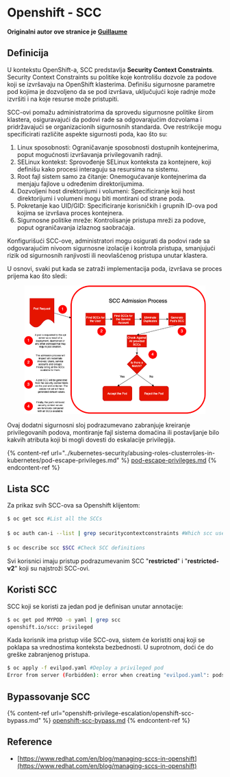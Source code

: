 # Openshift - SCC

**Originalni autor ove stranice je** [**Guillaume**](https://www.linkedin.com/in/guillaume-chapela-ab4b9a196)

## Definicija

U kontekstu OpenShift-a, SCC predstavlja **Security Context Constraints**. Security Context Constraints su politike koje kontrolišu dozvole za podove koji se izvršavaju na OpenShift klasterima. Definišu sigurnosne parametre pod kojima je dozvoljeno da se pod izvršava, uključujući koje radnje može izvršiti i na koje resurse može pristupiti.

SCC-ovi pomažu administratorima da sprovedu sigurnosne politike širom klastera, osiguravajući da podovi rade sa odgovarajućim dozvolama i pridržavajući se organizacionih sigurnosnih standarda. Ove restrikcije mogu specificirati različite aspekte sigurnosti poda, kao što su:

1. Linux sposobnosti: Ograničavanje sposobnosti dostupnih kontejnerima, poput mogućnosti izvršavanja privilegovanih radnji.
2. SELinux kontekst: Sprovođenje SELinux konteksta za kontejnere, koji definišu kako procesi interaguju sa resursima na sistemu.
3. Root fajl sistem samo za čitanje: Onemogućavanje kontejnerima da menjaju fajlove u određenim direktorijumima.
4. Dozvoljeni host direktorijumi i volumeni: Specificiranje koji host direktorijumi i volumeni mogu biti montirani od strane poda.
5. Pokretanje kao UID/GID: Specificiranje korisničkih i grupnih ID-ova pod kojima se izvršava proces kontejnera.
6. Sigurnosne politike mreže: Kontrolisanje pristupa mreži za podove, poput ograničavanja izlaznog saobraćaja.

Konfigurišući SCC-ove, administratori mogu osigurati da podovi rade sa odgovarajućim nivoom sigurnosne izolacije i kontrola pristupa, smanjujući rizik od sigurnosnih ranjivosti ili neovlašćenog pristupa unutar klastera.

U osnovi, svaki put kada se zatraži implementacija poda, izvršava se proces prijema kao što sledi:

<figure><img src="../../.gitbook/assets/Managing SCCs in OpenShift-1.png" alt=""><figcaption></figcaption></figure>

Ovaj dodatni sigurnosni sloj podrazumevano zabranjuje kreiranje privilegovanih podova, montiranje fajl sistema domaćina ili postavljanje bilo kakvih atributa koji bi mogli dovesti do eskalacije privilegija.

{% content-ref url="../kubernetes-security/abusing-roles-clusterroles-in-kubernetes/pod-escape-privileges.md" %}
[pod-escape-privileges.md](../kubernetes-security/abusing-roles-clusterroles-in-kubernetes/pod-escape-privileges.md)
{% endcontent-ref %}

## Lista SCC

Za prikaz svih SCC-ova sa Openshift klijentom:
```bash
$ oc get scc #List all the SCCs

$ oc auth can-i --list | grep securitycontextconstraints #Which scc user can use

$ oc describe scc $SCC #Check SCC definitions
```
Svi korisnici imaju pristup podrazumevanim SCC "**restricted**" i "**restricted-v2**" koji su najstroži SCC-ovi.

## Koristi SCC

SCC koji se koristi za jedan pod je definisan unutar annotacije:
```bash
$ oc get pod MYPOD -o yaml | grep scc
openshift.io/scc: privileged
```
Kada korisnik ima pristup više SCC-ova, sistem će koristiti onaj koji se poklapa sa vrednostima konteksta bezbednosti. U suprotnom, doći će do greške zabranjenog pristupa.
```bash
$ oc apply -f evilpod.yaml #Deploy a privileged pod
Error from server (Forbidden): error when creating "evilpod.yaml": pods "evilpod" is forbidden: unable to validate against any security context constrain
```
## Bypassovanje SCC

{% content-ref url="openshift-privilege-escalation/openshift-scc-bypass.md" %}
[openshift-scc-bypass.md](openshift-privilege-escalation/openshift-scc-bypass.md)
{% endcontent-ref %}

## Reference

* [https://www.redhat.com/en/blog/managing-sccs-in-openshift](https://www.redhat.com/en/blog/managing-sccs-in-openshift)
